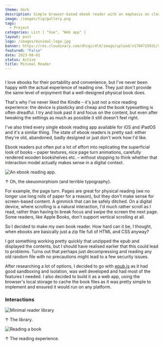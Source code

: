 ```yaml
---
theme: dark
description: Simple browser-based ebook reader with an emphasis on clean typography.
image: /images/tig/gallery.png
tags:
  - Project
categories: List [ "Vue", "Web app" ]
layout: post
logo: /images/minimal-logo.jpg
banner: https://res.cloudinary.com/dhcgic4ld/image/upload/v1704725031/slc/311_awdmwf.png
featured: "False"
date: 2023-08-01
status: Active
title: Minimal Reader
---
```

![]()

I love ebooks for their portability and convenience, but I've never been happy with the actual experience of reading one. They just don't provide the same level of enjoyment that a well-designed physical book does. 

That's why I've never liked the Kindle – it's just not a nice reading experience: the device is plasticky and cheap and the book typesetting is often dreadful. I try and look past it and focus on the content, but even after tweaking the settings as much as possible it still doesn't feel right.

I've also tried every single ebook reading app available for iOS and iPadOS and it's a similar thing. The state of ebook readers is pretty sad: either they're old, abandoned, badly designed or just don't work how I'd like. 

Ebook readers put often put a lot of effort into replicating the superficial look of books – paper textures, nice page turn animations, carefully rendered wooden bookshelves etc. – without stopping to think whether that interaction model actually makes sense in a digital context.

![An ebook reading app.](https://res.cloudinary.com/dhcgic4ld/image/upload/v1704759615/ebook-reader-iphone-ipad-app-screenshot_glblpx.jpg)

<p class="caption">↑ Oh, the skeuomorphism (and terrible typography).</p>

For example, the page turn. Pages are great for physical reading (we no longer use long rolls of paper for a reason), but they don't make sense for screen-based content. A gimmick that can be safely ditched. On a digital device, where scrolling is a natural interaction, I'd much rather scroll as I read, rather than having to break focus and swipe the screen the next page. Some readers, like Apple Books, don't support vertical scrolling at all.

So I decided to make my own book reader. How hard can it be, I thought, when ebooks are basically just a zip file full of HTML and CSS anyway?

I got something working pretty quickly that unzipped the epub and displayed the contents, but I should have realised earlier that this could lead to problems. Turns out that perhaps just decompressing and reading any old random file with no precautions might lead to a few security issues.

After researching a lot of options, I decided to go with [epub.js](https://github.com/futurepress/epub.js) as it had good sandboxing and isolation, was well developed and had most of the features I needed. I also decided to build it as a web app, using the browser's local storage to cache the book files as it was pretty simple to implement and ensured it would run on any platform.

### Interactions

<img alt="Minimal reader library" src="https://res.cloudinary.com/dhcgic4ld/image/upload/v1704758874/Screenshot_2024-01-08_at_20.11.50_kbjvmi.jpg" class="wide shadow-md">

<p class="caption">↑ The library.</p>

<img alt="Reading  a book" src="https://res.cloudinary.com/dhcgic4ld/image/upload/v1704759157/Screenshot_2024-01-08_at_20.12.44_jbpdwt.jpg" class="wide shadow-md">
<p class="caption">↑ The reading experience.</p>